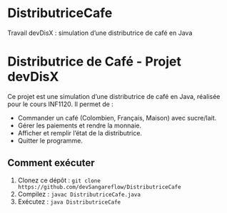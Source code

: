# DistributriceCafe
Travail devDisX : simulation d’une distributrice de café en Java
# Distributrice de Café - Projet devDisX
Ce projet est une simulation d’une distributrice de café en Java, réalisée pour le cours INF1120. Il permet de :
- Commander un café (Colombien, Français, Maison) avec sucre/lait.
- Gérer les paiements et rendre la monnaie.
- Afficher et remplir l’état de la distributrice.
- Quitter le programme.
## Comment exécuter
1. Clonez ce dépôt : `git clone https://github.com/devSangareflow/DistributriceCafe`
2. Compilez : `javac DistributriceCafe.java`
3. Exécutez : `java DistributriceCafe`
